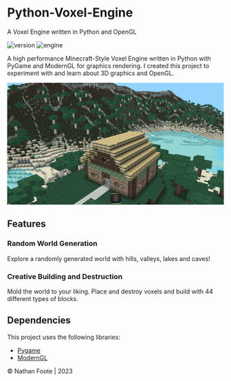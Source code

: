 # Python-Voxel-Engine
A Voxel Engine written in Python and OpenGL


![version](https://img.shields.io/badge/Version-3.0-green)
![engine](https://img.shields.io/badge/Engine-Unity-blue)

A high performance Minecraft-Style Voxel Engine written in Python with PyGame and ModernGL for graphics rendering. I created this project to experiment with and learn about 3D graphics and OpenGL.

<p align="center">
  <img src="screenshots/PyVox1.png" />
</p>

## Features

### Random World Generation

Explore a randomly generated world with hills, valleys, lakes and caves!

### Creative Building and Destruction

Mold the world to your liking. Place and destroy voxels and build with 44 different types of blocks.

## Dependencies

This project uses the following libraries:

- [Pygame](https://www.pygame.org/news)
- [ModernGL](https://moderngl.readthedocs.io/en/latest/)

© Nathan Foote | 2023
